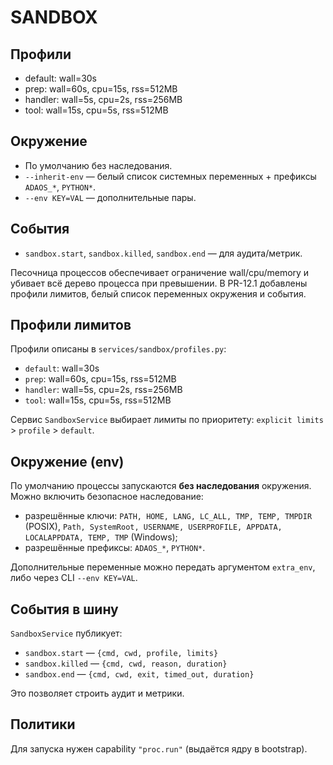 # SANDBOX

## Профили

- default: wall=30s
- prep:    wall=60s, cpu=15s, rss=512MB
- handler: wall=5s,  cpu=2s,  rss=256MB
- tool:    wall=15s, cpu=5s,  rss=512MB

## Окружение

- По умолчанию без наследования.
- `--inherit-env` — белый список системных переменных + префиксы `ADAOS_*`, `PYTHON*`.
- `--env KEY=VAL` — дополнительные пары.

## События

- `sandbox.start`, `sandbox.killed`, `sandbox.end` — для аудита/метрик.

Песочница процессов обеспечивает ограничение wall/cpu/memory и убивает всё дерево процесса
при превышении. В PR-12.1 добавлены профили лимитов, белый список переменных окружения и события.

## Профили лимитов

Профили описаны в `services/sandbox/profiles.py`:

- `default`:  wall=30s
- `prep`:     wall=60s, cpu=15s, rss=512MB
- `handler`:  wall=5s,  cpu=2s,  rss=256MB
- `tool`:     wall=15s, cpu=5s,  rss=512MB

Сервис `SandboxService` выбирает лимиты по приоритету:
`explicit limits` > `profile` > `default`.

## Окружение (env)

По умолчанию процессы запускаются **без наследования** окружения.
Можно включить безопасное наследование:

- разрешённые ключи: `PATH, HOME, LANG, LC_ALL, TMP, TEMP, TMPDIR` (POSIX),
  `Path, SystemRoot, USERNAME, USERPROFILE, APPDATA, LOCALAPPDATA, TEMP, TMP` (Windows);
- разрешённые префиксы: `ADAOS_*`, `PYTHON*`.

Дополнительные переменные можно передать аргументом `extra_env`, либо через CLI `--env KEY=VAL`.

## События в шину

`SandboxService` публикует:

- `sandbox.start` — `{cmd, cwd, profile, limits}`
- `sandbox.killed` — `{cmd, cwd, reason, duration}`
- `sandbox.end` — `{cmd, cwd, exit, timed_out, duration}`

Это позволяет строить аудит и метрики.

## Политики

Для запуска нужен capability `"proc.run"` (выдаётся ядру в bootstrap).
